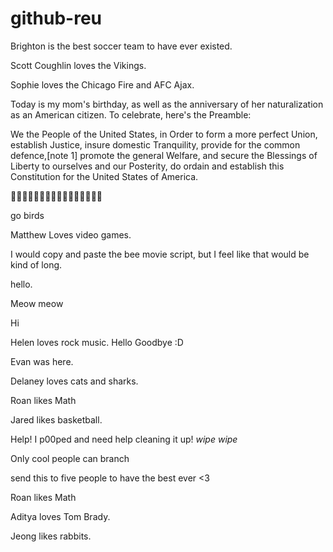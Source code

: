 # github-reu
Brighton is the best soccer team to have ever existed. 

Scott Coughlin loves the Vikings.

Sophie loves the Chicago Fire and AFC Ajax.

Today is my mom's birthday, as well as the anniversary of her naturalization as an American citizen. To celebrate, here's the Preamble: 

We the People of the United States, in Order to form a more perfect Union, establish Justice, insure domestic Tranquility, provide for the common defence,[note 1] promote the general Welfare, and secure the Blessings of Liberty to ourselves and our Posterity, do ordain and establish this Constitution for the United States of America.

🦅🦅🦅🦅🦅🦅🦅🦅🦅🦅🦅🦅🦅🦅🦅🦅

go birds 

Matthew Loves video games.

I would copy and paste the bee movie script, but I feel like that would be kind of long.

hello.

Meow meow

Hi

Helen loves rock music. Hello Goodbye :D

Evan was here.

Delaney loves cats and sharks.

Roan likes Math

Jared likes basketball.

Help! I p00ped and need help cleaning it up! *wipe* *wipe*

Only cool people can branch

send this to five people to have the best ever <3

Roan likes Math

Aditya loves Tom Brady.

Jeong likes rabbits. 
